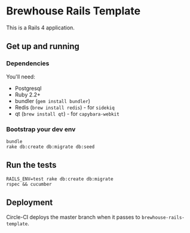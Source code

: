 # Brewhouse Rails Template

This is a Rails 4 application.

## Get up and running

### Dependencies

You'll need:

- Postgresql
- Ruby 2.2+
- bundler (`gem install bundler`)
- Redis (`brew install redis`) - for `sidekiq`
- qt (`brew install qt`) - for `capybara-webkit`

### Bootstrap your dev env

```
bundle
rake db:create db:migrate db:seed
```

## Run the tests

```
RAILS_ENV=test rake db:create db:migrate
rspec && cucumber
```

## Deployment

Circle-CI deploys the master branch when it passes to `brewhouse-rails-template`.



